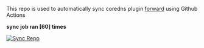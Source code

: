This repo is used to automatically sync coredns plugin [forward](https://github.com/QZLin/forward) using Github Actions

**sync job ran [60] times**

[![Sync Repo](https://github.com/QZLin/coredns-extract/actions/workflows/sync.yaml/badge.svg)](https://github.com/QZLin/coredns-extract/actions/workflows/sync.yaml)
